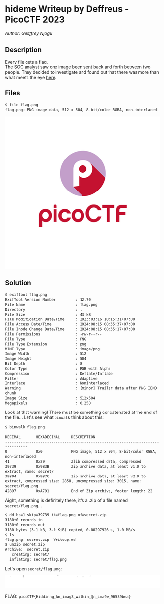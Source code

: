 # hideme Writeup by Deffreus - PicoCTF 2023

###### Author: Geoffrey Njogu

## Description

Every file gets a flag.<br>
The SOC analyst saw one image been sent back and forth between two people. They decided to investigate and found out that there was more than what meets the eye [here](https://artifacts.picoctf.net/c/261/flag.png).

## Files

```
$ file flag.png            
flag.png: PNG image data, 512 x 504, 8-bit/color RGBA, non-interlaced
```

![flag.png](./flag.png)

## Solution

```
$ exiftool flag.png 
ExifTool Version Number         : 12.70
File Name                       : flag.png
Directory                       : .
File Size                       : 43 kB
File Modification Date/Time     : 2023:03:16 10:15:31+07:00
File Access Date/Time           : 2024:08:15 08:35:37+07:00
File Inode Change Date/Time     : 2024:08:15 08:35:17+07:00
File Permissions                : -rw-r--r--
File Type                       : PNG
File Type Extension             : png
MIME Type                       : image/png
Image Width                     : 512
Image Height                    : 504
Bit Depth                       : 8
Color Type                      : RGB with Alpha
Compression                     : Deflate/Inflate
Filter                          : Adaptive
Interlace                       : Noninterlaced
Warning                         : [minor] Trailer data after PNG IEND chunk
Image Size                      : 512x504
Megapixels                      : 0.258
```

Look at that warning!
There must be something concatenated at the end of the file...
Let's see what `binwalk` think about this:

```
$ binwalk flag.png 

DECIMAL       HEXADECIMAL     DESCRIPTION
--------------------------------------------------------------------------------
0             0x0             PNG image, 512 x 504, 8-bit/color RGBA, non-interlaced
41            0x29            Zlib compressed data, compressed
39739         0x9B3B          Zip archive data, at least v1.0 to extract, name: secret/
39804         0x9B7C          Zip archive data, at least v2.0 to extract, compressed size: 2858, uncompressed size: 3015, name: secret/flag.png
42897         0xA791          End of Zip archive, footer length: 22
```

Aight, something is definitely there,
it's a .zip of a file named `secret/flag.png`...

```
$ dd bs=1 skip=39739 if=flag.png of=secret.zip
3180+0 records in
3180+0 records out
3180 bytes (3.1 kB, 3.0 KiB) copied, 0.00297926 s, 1.0 MB/s
$ ls
flag.png  secret.zip  Writeup.md
$ unzip secret.zip
Archive:  secret.zip
   creating: secret/
  inflating: secret/flag.png
```

Let's open `secret/flag.png`:

![secret.png](./secret/flag.png)

FLAG: `picoCTF{Hiddinng_An_imag3_within_@n_ima9e_96539bea}`
